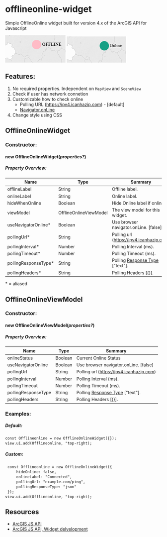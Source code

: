 # offlineonline-widget

Simple OfflineOnline widget built for version 4.x of the ArcGIS API for Javascript

![share-widget-offline](https://github.com/stokseth/offlineonline-widget/blob/master/images/offline.png?raw=true)​
![share-widget-online](https://github.com/stokseth/offlineonline-widget/blob/master/images/online.png?raw=true)​

## Features:

1.  No required properties. Independent on `MapView` and `SceneView`
2.  Check if user has network connetion
3.  Customizable how to check online
    - Polling URL (https://ipv4.icanhazip.com) - [default]
    - [Navigator.onLine](https://developer.mozilla.org/en-US/docs/Web/API/NavigatorOnLine/onLine)
4. Change style using CSS


## OfflineOnlineWidget

### Constructor:

#### new **OfflineOnlineWidget(_properties?_)**

##### Property Overview:

| Name                  | Type                    | Summary                                     |
| --------------------- | ----------------------- | ------------------------------------------- |
| offlineLabel          | String                  | Offline label.                              |
| onlineLabel           | String                  | Online label.                               |
| hideWhenOnline        | Boolean                 | Hide Online label if online.                |
| viewModel             | OfflineOnlineViewModel  | The view model for this widget.             |
| useNavigatorOnline\*   | Boolean                 | Use browser navigator.onLine. [false]      |
| pollingUrl\*           | String                  | Polling url (https://ipv4.icanhazip.com)   |
| pollingInterval\*      | Number                  | Polling Interval (ms).                     |
| pollingTimeout\*       | Number                  | Polling Timeout (ms).                      |
| pollingResponseType\*  | String                  | Polling [Response Type](https://developers.arcgis.com/javascript/latest/api-reference/esri-request.html#RequestOptions) ["text"].          |
| pollingHeaders\*       | String                  | Polling Headers [{}].                      |

\* = aliased

## OfflineOnlineViewModel

### Constructor:

#### new **OfflineOnlineViewModel(_properties?_)**

##### Property Overview:

| Name                  | Type                    | Summary                         |
| ----------------------| -------------------| -------------------------------------------|
| onlineStatus          | Boolean            | Current Online Status                      |
| useNavigatorOnline    | Boolean            | Use browser navigator.onLine. [false]      |
| pollingUrl            | String             | Polling url (https://ipv4.icanhazip.com)   |
| pollingInterval       | Number             | Polling Interval (ms).                     |
| pollingTimeout        | Number             | Polling Timeout (ms).                      |
| pollingResponseType   | String             | Polling [Response Type](https://developers.arcgis.com/javascript/latest/api-reference/esri-request.html#RequestOptions) ["text"].          |
| pollingHeaders        | String             | Polling Headers [{}].                      |


### **Examples:**

##### Default:

```
const Offlineonline = new OfflineOnlineWidget({});
view.ui.add(Offlineonline, "top-right);
```

##### Custom:

```
 const Offlineonline = new OfflineOnlineWidget({
     hideOnline: false,
     onlineLabel: "Connected",
     pollingUrl: "example.com/ping",
     pollingResponseType: "json"
 });
view.ui.add(Offlineonline, "top-right);
```

## Resources

- [ArcGIS JS API](https://developers.arcgis.com/javascript/)
- [ArcGIS JS API, Widget delvelopment](https://developers.arcgis.com/javascript/latest/guide/custom-widget/)
